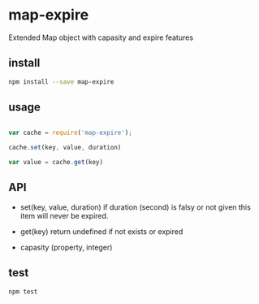 # map-expire

Extended Map object with capasity and expire features

## install

```sh
npm install --save map-expire
```

## usage

```javascript

var cache = require('map-expire');

cache.set(key, value, duration)

var value = cache.get(key)

```

## API

- set(key, value, duration)
	if duration (second) is falsy or not given this item will never be expired.

- get(key)
	return undefined if not exists or expired
	
- capasity (property, integer)

## test

```sh
npm test
```
	